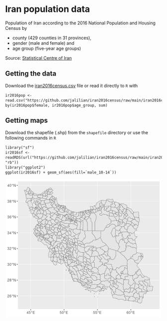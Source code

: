 # Iran population data
Population of Iran according to the 2016 National Population and Housing Census by 
  - county (429 counties in 31 provinces), 
  - gender (male and female) and 
  - age group (five-year age groups)
  
  Source: [Statistical Centre of Iran](https://www.amar.org.ir/english)

## Getting the data
Download the [iran2016census.csv](https://github.com/jalilian/iran2016census/raw/main/iran2016census.csv) file or read it directly to `R` with
```
ir2016pop <- read.csv("https://github.com/jalilian/iran2016census/raw/main/iran2016census.csv")
by(ir2016pop$female, ir2016pop$age_group, sum)
```
## Getting maps
Download the shapefile (.shp) from the `shapefile` directory or use the following commands in `R`
```
library("sf")
ir2016sf <- readRDS(url("https://github.com/jalilian/iran2016census/raw/main/iran2016census.rds", "rb"))
library("ggplot2")
ggplot(ir2016sf) + geom_sf(aes(fill=`male_10-14`))
```
![iran counties](shapefile/irancounties.png)
